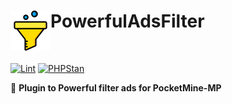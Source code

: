 <h1>PowerfulAdsFilter<img src="assets/images/icon.png" height="64" width="64" align="left"></img></h1><br/>

[![Lint](https://poggit.pmmp.io/ci.shield/David-pm-pl/PowerfulAdsFilter/PowerfulAdsFilter)](https://poggit.pmmp.io/ci/David-pm-pl/PowerfulAdsFilter/PowerfulAdsFilter)
[![PHPStan](https://github.com/david-pm-pl/PowerfulAdsFilter/actions/workflows/php.yml/badge.svg)](https://github.com/david-pm-pl/PowerfulAdsFilter/actions/workflows/php.yml/badge.svg)

🚫 **Plugin to Powerful filter ads for PocketMine-MP**
